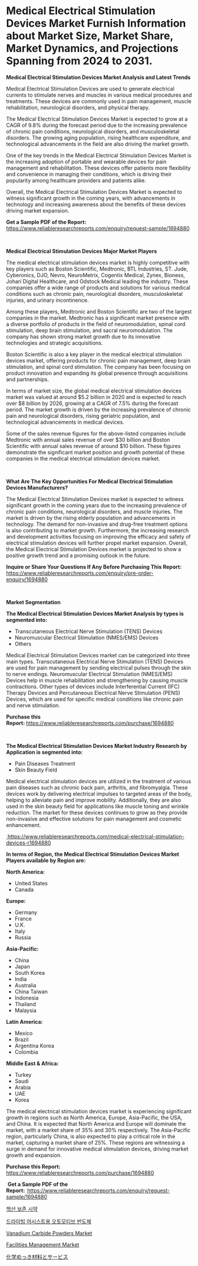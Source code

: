 <p><h1>Medical Electrical Stimulation Devices Market Furnish Information about Market Size, Market Share, Market Dynamics, and Projections Spanning from 2024 to 2031.</h1></p><p><strong>Medical Electrical Stimulation Devices Market Analysis and Latest Trends</strong></p>
<p><p>Medical Electrical Stimulation Devices are used to generate electrical currents to stimulate nerves and muscles in various medical procedures and treatments. These devices are commonly used in pain management, muscle rehabilitation, neurological disorders, and physical therapy.</p><p>The Medical Electrical Stimulation Devices Market is expected to grow at a CAGR of 9.8% during the forecast period due to the increasing prevalence of chronic pain conditions, neurological disorders, and musculoskeletal disorders. The growing aging population, rising healthcare expenditure, and technological advancements in the field are also driving the market growth.</p><p>One of the key trends in the Medical Electrical Stimulation Devices Market is the increasing adoption of portable and wearable devices for pain management and rehabilitation. These devices offer patients more flexibility and convenience in managing their conditions, which is driving their popularity among healthcare providers and patients alike.</p><p>Overall, the Medical Electrical Stimulation Devices Market is expected to witness significant growth in the coming years, with advancements in technology and increasing awareness about the benefits of these devices driving market expansion.</p></p>
<p><strong>Get a Sample PDF of the Report:&nbsp;</strong> <a href="https://www.reliableresearchreports.com/enquiry/request-sample/1694880">https://www.reliableresearchreports.com/enquiry/request-sample/1694880</a></p>
<p>&nbsp;</p>
<p><strong>Medical Electrical Stimulation Devices Major Market Players</strong></p>
<p><p>The medical electrical stimulation devices market is highly competitive with key players such as Boston Scientific, Medtronic, BTL Industries, ST. Jude, Cyberonics, DJO, Nevro, NeuroMetrix, Cogentix Medical, Zynex, Bioness, Johari Digital Healthcare, and Odstock Medical leading the industry. These companies offer a wide range of products and solutions for various medical conditions such as chronic pain, neurological disorders, musculoskeletal injuries, and urinary incontinence.</p><p>Among these players, Medtronic and Boston Scientific are two of the largest companies in the market. Medtronic has a significant market presence with a diverse portfolio of products in the field of neuromodulation, spinal cord stimulation, deep brain stimulation, and sacral neuromodulation. The company has shown strong market growth due to its innovative technologies and strategic acquisitions.</p><p>Boston Scientific is also a key player in the medical electrical stimulation devices market, offering products for chronic pain management, deep brain stimulation, and spinal cord stimulation. The company has been focusing on product innovation and expanding its global presence through acquisitions and partnerships.</p><p>In terms of market size, the global medical electrical stimulation devices market was valued at around $5.2 billion in 2020 and is expected to reach over $8 billion by 2026, growing at a CAGR of 7.5% during the forecast period. The market growth is driven by the increasing prevalence of chronic pain and neurological disorders, rising geriatric population, and technological advancements in medical devices.</p><p>Some of the sales revenue figures for the above-listed companies include Medtronic with annual sales revenue of over $30 billion and Boston Scientific with annual sales revenue of around $10 billion. These figures demonstrate the significant market position and growth potential of these companies in the medical electrical stimulation devices market.</p></p>
<p>&nbsp;</p>
<p><strong>What Are The Key Opportunities For Medical Electrical Stimulation Devices Manufacturers?</strong></p>
<p><p>The Medical Electrical Stimulation Devices market is expected to witness significant growth in the coming years due to the increasing prevalence of chronic pain conditions, neurological disorders, and muscle injuries. The market is driven by the rising elderly population and advancements in technology. The demand for non-invasive and drug-free treatment options is also contributing to market growth. Furthermore, the increasing research and development activities focusing on improving the efficacy and safety of electrical stimulation devices will further propel market expansion. Overall, the Medical Electrical Stimulation Devices market is projected to show a positive growth trend and a promising outlook in the future.</p></p>
<p><strong>Inquire or Share Your Questions If Any Before Purchasing This Report:</strong> <a href="https://www.reliableresearchreports.com/enquiry/pre-order-enquiry/1694880">https://www.reliableresearchreports.com/enquiry/pre-order-enquiry/1694880</a></p>
<p>&nbsp;</p>
<p><strong>Market Segmentation</strong></p>
<p><strong>The Medical Electrical Stimulation Devices Market Analysis by types is segmented into:</strong></p>
<p><ul><li>Transcutaneous Electrical Nerve Stimulation (TENS) Devices</li><li>Neuromuscular Electrical Stimulation (NMES/EMS) Devices</li><li>Others</li></ul></p>
<p><p>Medical Electrical Stimulation Devices market can be categorized into three main types. Transcutaneous Electrical Nerve Stimulation (TENS) Devices are used for pain management by sending electrical pulses through the skin to nerve endings. Neuromuscular Electrical Stimulation (NMES/EMS) Devices help in muscle rehabilitation and strengthening by causing muscle contractions. Other types of devices include Interferential Current (IFC) Therapy Devices and Percutaneous Electrical Nerve Stimulation (PENS) Devices, which are used for specific medical conditions like chronic pain and nerve stimulation.</p></p>
<p><strong>Purchase this Report:&nbsp;</strong><a href="https://www.reliableresearchreports.com/purchase/1694880">https://www.reliableresearchreports.com/purchase/1694880</a></p>
<p>&nbsp;</p>
<p><strong>The Medical Electrical Stimulation Devices Market Industry Research by Application is segmented into:</strong></p>
<p><ul><li>Pain Diseases Treatment</li><li>Skin Beauty Field</li></ul></p>
<p><p>Medical electrical stimulation devices are utilized in the treatment of various pain diseases such as chronic back pain, arthritis, and fibromyalgia. These devices work by delivering electrical impulses to targeted areas of the body, helping to alleviate pain and improve mobility. Additionally, they are also used in the skin beauty field for applications like muscle toning and wrinkle reduction. The market for these devices continues to grow as they provide non-invasive and effective solutions for pain management and cosmetic enhancement.</p></p>
<p><a href="https://www.reliableresearchreports.com/medical-electrical-stimulation-devices-r1694880">&nbsp;https://www.reliableresearchreports.com/medical-electrical-stimulation-devices-r1694880</a></p>
<p><strong>In terms of Region, the Medical Electrical Stimulation Devices Market Players available by Region are:</strong></p>
<p>
    <p> <strong> North America: </strong>
        <ul>
            <li>United States</li>
            <li>Canada</li>
        </ul>
        </p> 
    <p> <strong> Europe: </strong>
        <ul>
            <li>Germany</li>
            <li>France</li>
            <li>U.K.</li>
            <li>Italy</li>
            <li>Russia</li>
        </ul>
        </p> 
    <p> <strong> Asia-Pacific: </strong>
        <ul>
            <li>China</li>
            <li>Japan</li>
            <li>South Korea</li>
            <li>India</li>
            <li>Australia</li>
            <li>China Taiwan</li>
            <li>Indonesia</li>
            <li>Thailand</li>
            <li>Malaysia</li>
        </ul>
        </p> 
    <p> <strong> Latin America: </strong>
        <ul>
            <li>Mexico</li>
            <li>Brazil</li>
            <li>Argentina Korea</li>
            <li>Colombia</li>
        </ul>
        </p> 
    <p> <strong> Middle East & Africa: </strong>
        <ul>
            <li>Turkey</li>
            <li>Saudi</li>
            <li>Arabia</li>
            <li>UAE</li>
            <li>Korea</li>
        </ul>
    </p>
    </p>
<p><p>The medical electrical stimulation devices market is experiencing significant growth in regions such as North America, Europe, Asia-Pacific, the USA, and China. It is expected that North America and Europe will dominate the market, with a market share of 35% and 30% respectively. The Asia-Pacific region, particularly China, is also expected to play a critical role in the market, capturing a market share of 25%. These regions are witnessing a surge in demand for innovative medical stimulation devices, driving market growth and expansion.</p></p>
<p><strong>Purchase this Report: </strong><a href="https://www.reliableresearchreports.com/purchase/1694880">https://www.reliableresearchreports.com/purchase/1694880</a></p>
<p>&nbsp;<strong>Get a Sample PDF of the Report:&nbsp;&nbsp;</strong><a href="https://www.reliableresearchreports.com/enquiry/request-sample/1694880">https://www.reliableresearchreports.com/enquiry/request-sample/1694880</a></p>
<p><strong></strong></p>
<p><p><a href="https://github.com/idcefvhkdut6/Market-Research-Report-List-2/blob/main/4624023108900.md">핵산 보존 시약</a></p><p><a href="https://github.com/RonSpencer61/Market-Research-Report-List-1/blob/main/201927496582.md">드라이빙 어시스트용 오토모티브 반도체</a></p><p><a href="https://github.com/NikolasKirlin2023/Market-Research-Report-List-1/blob/main/vanadium-carbide-powders-market.md">Vanadium Carbide Powders Market</a></p><p><a href="https://github.com/ashepherd82/Market-Research-Report-List-4/blob/main/facilities-management-market.md">Facilities Management Market</a></p><p><a href="https://github.com/KaydenJohns1964/Market-Research-Report-List-1/blob/main/7162893103105.md">化学めっき材料とサービス</a></p></p>